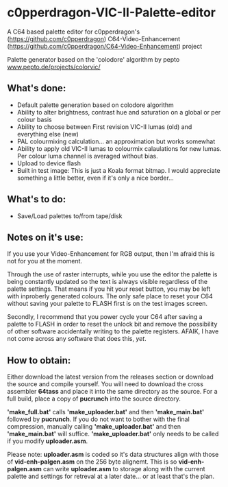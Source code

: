 # c0pperdragon-VIC-II-Palette-editor
A C64 based palette editor for c0pperdragon's (https://github.com/c0pperdragon) C64-Video-Enhancement (https://github.com/c0pperdragon/C64-Video-Enhancement) project
		
Palette generator based on the 'colodore' algorithm by pepto
www.pepto.de/projects/colorvic/
		
## What's done:
* Default palette generation based on colodore algorithm
* Ability to alter brightness, contrast hue and saturation on a global or per colour basis
* Ability to choose between First revision VIC-II lumas (old) and everything else (new)
* PAL colourmixing calculation...  an approximation but works somewhat
* Ability to apply old VIC-II lumas to colourmix calaulations for new lumas.  Per colour luma channel is averaged without bias. 
* Upload to device flash
* Built in test image: This is just a Koala format bitmap.  I would appreciate something a little better, even if it's only a nice border...

## What's to do:
* Save/Load palettes to/from tape/disk

## Notes on it's use:
If you use your Video-Enhancement for RGB output, then I'm afraid this is not for you at the moment.  

Through the use of raster interrupts, while you use the editor the palette is being constantly updated so the text is always visible regardless of the palette settings.  That means if you hit your reset button, you may be left with inproberly generated colours.  The only safe place to reset your C64 without saving your palette to FLASH first is on the test images screen.

Secondly, I recommend that you power cycle your C64 after saving a palette to FLASH in order to reset the unlock bit and remove the possibility of other software accidentally writing to the palette registers.  AFAIK, I have not come across any software that does this, *yet*. 
		
## How to obtain:

Either download the latest version from the releases section or download the source and compile yourself.  You will need to download the cross assembler **64tass** and place it into the same directory as the source.  For a full build, place a copy of **pucrunch** into the source directory.

**'make_full.bat'** calls **'make_uploader.bat'** and then **'make_main.bat'** followed by **pucrunch**.  If you do not want to bother with the final compression, manually calling **'make_uploader.bat'** and then **'make_main.bat'** will suffice.  **'make_uploader.bat'** only needs to be called if you modify **uploader.asm**.

Please note:  **uploader.asm** is coded so it's data structures align with those of **vid-enh-palgen.asm** on the 256 byte alignemt.  This is so **vid-enh-palgen.asm** can write **uploader.asm** to storage along with the current palette and settings for retreval at a later date... or at least that's the plan.
						
		

